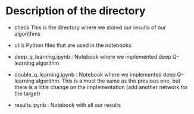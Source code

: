 # Description of the directory

- check
This is the directory where we stored our results of our algorithms

- utils
Python files that are used in the notebooks.

- deep_q_learning.ipynb : Notebook where we implemented deep Q-learning algorithm
- double_q_learning.ipynb : Notebook where we implemented deep Q-learning algorithm. This is almost the same as the previous one, but there is a little change on the implementation (add another network for the target)
- results.ipynb : Notebook with all our results  
